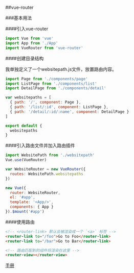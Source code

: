 ##vue-router

###基本用法

####引入vue-router

```javascript
import Vue from 'vue'
import App from './App'
import VueRouter from 'vue-router'
```

####创建目录结构

我单独定义了一个websitepath.js文件，放置路由内容。

```javascript
import Page from './components/page'
import ListPage from './components/list'
import DetailPage from './components/detail'

var websitepaths = [
  { path: '/', component: Page },
  { path: '/list/:id', component: ListPage },
  { path: '/detail/:id/:name', component: DetailPage }
]

export default {
  websitepaths
}
```
####引入路由文件并加入路由插件

```javascript
import WebsitePath from './websitepath'
Vue.use(VueRouter)

var WebsiteRouter = new VueRouter({
  routes: WebsitePath.websitepaths
})

new Vue({
  router: WebsiteRouter,
  el: '#app',
  template: '<App/>',
  components: { App }
}).$mount('#app')
```

####使用路由

```html
<!-- <router-link> 默认会被渲染成一个 `<a>` 标签 -->
<router-link to="/foo">Go to Foo</router-link>
<router-link to="/bar">Go to Bar</router-link>

<!-- 路由匹配到的组件将渲染在这里 -->
<router-view></router-view>
```

[手册](http://router.vuejs.org/zh-cn/)